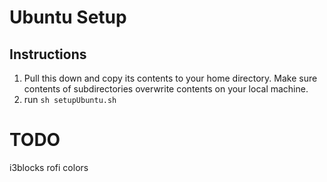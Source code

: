 # Ubuntu Setup

## Instructions

1. Pull this down and copy its contents to your home directory. Make sure contents of subdirectories overwrite contents on your local machine.
2. run `sh setupUbuntu.sh`

# TODO

i3blocks
rofi colors
